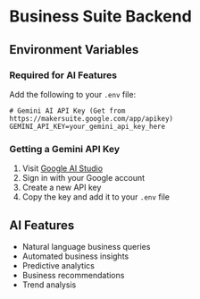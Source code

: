 # Business Suite Backend

## Environment Variables

### Required for AI Features
Add the following to your `.env` file:

```env
# Gemini AI API Key (Get from https://makersuite.google.com/app/apikey)
GEMINI_API_KEY=your_gemini_api_key_here
```

### Getting a Gemini API Key
1. Visit [Google AI Studio](https://makersuite.google.com/app/apikey)
2. Sign in with your Google account
3. Create a new API key
4. Copy the key and add it to your `.env` file

## AI Features
- Natural language business queries
- Automated business insights
- Predictive analytics
- Business recommendations
- Trend analysis 
